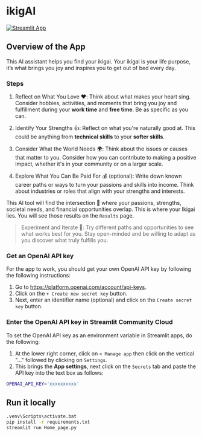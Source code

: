 # ikigAI

[![Streamlit App](https://static.streamlit.io/badges/streamlit_badge_black_white.svg)](https://ikigai.streamlit.app/)

## Overview of the App

This AI assistant helps you find your ikigai. Your ikigai is your life purpose, it’s what brings you joy and inspires you to get out of bed every day.

### Steps

1. Reflect on What You Love ❤️: Think about what makes your heart sing. Consider hobbies, activities, and moments that bring you joy and fulfillment during your **work time** and **free time**. Be as specific as you can.

1. Identify Your Strengths 👍: Reflect on what you're naturally good at. This could be anything from **technical skills** to your **softer skills**.

1. Consider What the World Needs 🌍: Think about the issues or causes that matter to you. Consider how you can contribute to making a positive impact, whether it's in your community or on a larger scale.

1. Explore What You Can Be Paid For 💰 (optional): Write down known career paths or ways to turn your passions and skills into income. Think about industries or roles that align with your strengths and interests.


This AI tool will find the intersection 🎯 where your passions, strengths, societal needs, and financial opportunities overlap. This is where your Ikigai lies. You will see those results on the `Results` page.


> Experiment and Iterate 🔄: Try different paths and opportunities to see what works best for you. Stay open-minded and be willing to adapt as you discover what truly fulfills you.

### Get an OpenAI API key

For the app to work, you should get your own OpenAI API key by following the following instructions:

1. Go to https://platform.openai.com/account/api-keys.
2. Click on the `+ Create new secret key` button.
3. Next, enter an identifier name (optional) and click on the `Create secret key` button.

### Enter the OpenAI API key in Streamlit Community Cloud

To set the OpenAI API key as an environment variable in Streamlit apps, do the following:

1. At the lower right corner, click on `< Manage app` then click on the vertical "..." followed by clicking on `Settings`.
2. This brings the **App settings**, next click on the `Secrets` tab and paste the API key into the text box as follows:

```sh
OPENAI_API_KEY='xxxxxxxxxx'
```

## Run it locally

```sh
.venv\Scripts\activate.bat
pip install -r requirements.txt
streamlit run Home_page.py
```
